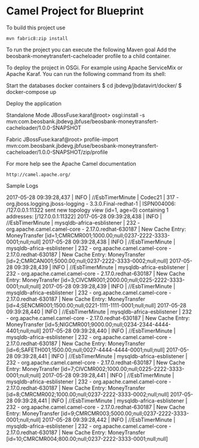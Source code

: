 Camel Project for Blueprint 
=========================================

To build this project use

    mvn fabric8:zip install

To run the project you can execute the following Maven goal
   Add the beosbank-moneytransfert-cacheloader profile to a child container.

To deploy the project in OSGi. For example using Apache ServiceMix
or Apache Karaf. You can run the following command from its shell:


Start the databases docker containers
$ cd jbdevg/jbdatavirt/docker/
$ docker-compose up 



Deploy the application

Standalone Mode
	 JBossFuse:karaf@root> osgi:install -s mvn:com.beosbank.jbdevg.jbfuse/beosbank-moneytransfert-cacheloader/1.0.0-SNAPSHOT

Fabric 
   JBossFuse:karaf@root> profile-import mvn:com.beosbank.jbdevg.jbfuse/beosbank-moneytransfert-cacheloader/1.0.0-SNAPSHOT/zip/profile

For more help see the Apache Camel documentation

    http://camel.apache.org/
    
  Sample Logs
    
2017-05-28 09:39:28,437 | INFO  | //EsbTimerMinute | Codec21                          | 317 - org.jboss.logging.jboss-logging - 3.3.0.Final-redhat-1 | ISPN004006: /127.0.0.1:11322 sent new topology view (id=1, age=0) containing 1 addresses: [/127.0.0.1:11322]
2017-05-28 09:39:28,438 | INFO  | //EsbTimerMinute | mysqldb-africa-esblistener       | 232 - org.apache.camel.camel-core - 2.17.0.redhat-630187 | New Cache Entry: MoneyTransfer [id=1;CMRCMR001;1000.00;null;0237-2222-3333-0001;null;null]
2017-05-28 09:39:28,438 | INFO  | //EsbTimerMinute | mysqldb-africa-esblistener       | 232 - org.apache.camel.camel-core - 2.17.0.redhat-630187 | New Cache Entry: MoneyTransfer [id=2;CMRCAN001;5000.00;null;0237-2222-3333-0002;null;null]
2017-05-28 09:39:28,439 | INFO  | //EsbTimerMinute | mysqldb-africa-esblistener       | 232 - org.apache.camel.camel-core - 2.17.0.redhat-630187 | New Cache Entry: MoneyTransfer [id=3;CIVCMR001;2000.00;null;0225-2222-3333-0001;null;null]
2017-05-28 09:39:28,439 | INFO  | //EsbTimerMinute | mysqldb-africa-esblistener       | 232 - org.apache.camel.camel-core - 2.17.0.redhat-630187 | New Cache Entry: MoneyTransfer [id=4;SENCMR001;1500.00;null;0221-1111-1111-0001;null;null]
2017-05-28 09:39:28,440 | INFO  | //EsbTimerMinute | mysqldb-africa-esblistener       | 232 - org.apache.camel.camel-core - 2.17.0.redhat-630187 | New Cache Entry: MoneyTransfer [id=5;NIGCMR001;9000.00;null;0234-2344-4444-4401;null;null]
2017-05-28 09:39:28,440 | INFO  | //EsbTimerMinute | mysqldb-africa-esblistener       | 232 - org.apache.camel.camel-core - 2.17.0.redhat-630187 | New Cache Entry: MoneyTransfer [id=6;SAFETH001;1500.00;null;0027-4444-4444-0001;null;null]
2017-05-28 09:39:28,441 | INFO  | //EsbTimerMinute | mysqldb-africa-esblistener       | 232 - org.apache.camel.camel-core - 2.17.0.redhat-630187 | New Cache Entry: MoneyTransfer [id=7;CIVCMR002;1000.00;null;0225-2222-3333-0001;null;null]
2017-05-28 09:39:28,441 | INFO  | //EsbTimerMinute | mysqldb-africa-esblistener       | 232 - org.apache.camel.camel-core - 2.17.0.redhat-630187 | New Cache Entry: MoneyTransfer [id=8;CMRCMR002;1000.00;null;0237-2222-3333-0002;null;null]
2017-05-28 09:39:28,441 | INFO  | //EsbTimerMinute | mysqldb-africa-esblistener       | 232 - org.apache.camel.camel-core - 2.17.0.redhat-630187 | New Cache Entry: MoneyTransfer [id=9;CMRCMR003;5000.00;null;0237-2222-3333-0001;null;null]
2017-05-28 09:39:28,442 | INFO  | //EsbTimerMinute | mysqldb-africa-esblistener       | 232 - org.apache.camel.camel-core - 2.17.0.redhat-630187 | New Cache Entry: MoneyTransfer [id=10;CMRCMR004;800.00;null;0237-2222-3333-0001;null;null]
